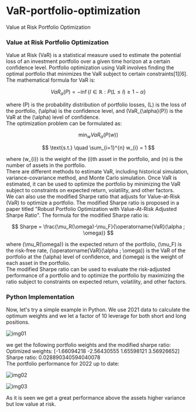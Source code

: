 # VaR-portfolio-optimization
Value at Risk Portfolio Optimization
<h3>Value at Risk Portfolio Optimization</h3>
Value at Risk (VaR) is a statistical measure used to estimate the potential loss of an investment 
portfolio over a given time horizon at a certain confidence level. Portfolio optimization using VaR 
involves finding the optimal portfolio that minimizes the VaR subject to certain constraints[1][6]. 
The mathematical formula for VaR is:

$$ VaR_{\alpha}(P) = -\inf\{l \in \mathbb{R} : P(L \leq l) \geq 1 - \alpha\} $$

where \(P\) is the probability distribution of portfolio losses, \(L\) is the loss of the portfolio, 
\(\alpha\) is the confidence level, and \(VaR_{\alpha}(P)\) is the VaR at the \(\alpha\) level of 
confidence.
<br>
The optimization problem can be formulated as:

$$ \min_{w} VaR_{\alpha}(P(w)) $$

$$ \text{s.t.} \quad \sum_{i=1}^{n} w_{i} = 1 $$

where \(w_{i}\) is the weight of the \(i\)th asset in the portfolio, and \(n\) is the number of assets 
in the portfolio.
<br>
There are different methods to estimate VaR, including historical simulation, variance-covariance method, 
and Monte Carlo simulation. Once VaR is estimated, it can be used to optimize the portfolio by minimizing 
the VaR subject to constraints on expected return, volatility, and other factors.
<br>
We can also use the modified Sharpe ratio that adjusts for Value-at-Risk (VaR) to optimize a portfolio. 
The modified Sharpe ratio is proposed in a paper titled "Robust Portfolio Optimization with Value-At-Risk 
Adjusted Sharpe Ratio". The formula for the modified Sharpe ratio is:

$$ Sharpe = \frac{\mu_R(\omega)-\mu_F}{\operatorname{VaR}(\alpha ; \omega)} $$

where \(\mu_R(\omega)\) is the expected return of the portfolio, \(\mu_F\) is the risk-free rate, 
\(\operatorname{VaR}(\alpha ; \omega)\) is the VaR of the portfolio at the \(\alpha\) level of confidence, 
and \(\omega\) is the weight of each asset in the portfolio.
<br>
The modified Sharpe ratio can be used to evaluate the risk-adjusted performance of a portfolio and to 
optimize the portfolio by maximizing the ratio subject to constraints on expected return, volatility, 
and other factors.
<h3>Python Implementation</h3>
Now, let's try a simple example in Python. We use 2021 data to calculate the optimum weights and we let 
a factor of 10 leverage for both short and long positions.

![img01](https://github.com/ali-azary/VaR-portfolio-optimization/assets/69943289/98c58480-3088-42cd-b92e-c420d3c6df57)

we get the following portfolio weights and the modified sharpe ratio:<br>
Optimized weights: [-1.66094218 -2.56430555  1.65598121  3.56926652]<br>
Sharpe ratio: 0.028890340594040078<br>
The portfolio performance for 2022 up to date:

![img02](https://github.com/ali-azary/VaR-portfolio-optimization/assets/69943289/a46a98cd-4ec4-4d69-82ca-06d4774ee2b0)

![img03](https://github.com/ali-azary/VaR-portfolio-optimization/assets/69943289/95ed3327-5439-4ff4-ae14-f504295ab9c3)

As it is seen we get a great performance above the assets higher variance but low value at risk.
